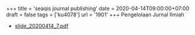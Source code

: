 +++
title = 'seaqis journal publishing'
date = 2020-04-14T09:00:00+07:00
draft = false
tags = ['ku4078']
url = '1901'
+++
Pengelolaan Jurnal Ilmiah
<!--more-->

+ [slide_20200414_7.pdf](https://zenodo.org/doi/10.5281/zenodo.3751238)
